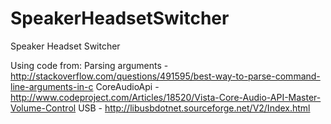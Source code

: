 SpeakerHeadsetSwitcher
======================

Speaker Headset Switcher

Using code from:
Parsing arguments	- http://stackoverflow.com/questions/491595/best-way-to-parse-command-line-arguments-in-c
CoreAudioApi		- http://www.codeproject.com/Articles/18520/Vista-Core-Audio-API-Master-Volume-Control
USB			- http://libusbdotnet.sourceforge.net/V2/Index.html
